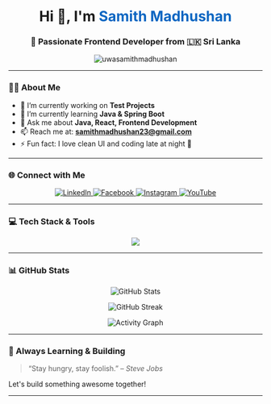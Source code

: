 <h1 align="center">Hi 👋, I'm <span style="color:#0a66c2;">Samith Madhushan</span></h1>
<h3 align="center">🚀 Passionate Frontend Developer from 🇱🇰 Sri Lanka</h3>

<p align="center">
  <img src="https://komarev.com/ghpvc/?username=uwasamithmadhushan&label=Profile%20views&color=0e75b6&style=flat-square" alt="uwasamithmadhushan" />
</p>

---

### 🙋‍♂️ About Me

- 🔭 I’m currently working on **Test Projects**
- 🌱 I’m currently learning **Java & Spring Boot**
- 💬 Ask me about **Java, React, Frontend Development**
- 📫 Reach me at: **samithmadhushan23@gmail.com**
- ⚡ Fun fact: I love clean UI and coding late at night 🌙

---

### 🌐 Connect with Me

<p align="center">
  <a href="https://linkedin.com/in/samith-madhushan" target="_blank">
    <img src="https://skillicons.dev/icons?i=linkedin" alt="LinkedIn" />
  </a>
  <a href="https://fb.com/samith.madhushan" target="_blank">
    <img src="https://skillicons.dev/icons?i=facebook" alt="Facebook" />
  </a>
  <a href="https://instagram.com/samith.madhushan" target="_blank">
    <img src="https://skillicons.dev/icons?i=instagram" alt="Instagram" />
  </a>
  <a href="https://www.youtube.com/@slboy" target="_blank">
    <img src="https://skillicons.dev/icons?i=youtube" alt="YouTube" />
  </a>
</p>

---

### 💻 Tech Stack & Tools

<p align="center">
  <img src="https://skillicons.dev/icons?i=html,css,js,react,java,spring,nodejs,express,mongodb,mysql,php,dotnet,c,cpp,linux,git,androidstudio,aws,gcp,appwrite" />
</p>

---

### 📊 GitHub Stats

<p align="center">
  <img src="https://github-readme-stats.vercel.app/api?username=uwasamithmadhushan&show_icons=true&theme=radical&hide_border=true" alt="GitHub Stats" />
</p>

<p align="center">
  <img src="https://github-readme-streak-stats.herokuapp.com?user=uwasamithmadhushan&theme=radical&hide_border=true" alt="GitHub Streak" />
</p>

<p align="center">
  <img src="https://github-readme-activity-graph.vercel.app/graph?username=uwasamithmadhushan&theme=react-dark&hide_border=true" alt="Activity Graph" />
</p>

---

### 🧠 Always Learning & Building

> “Stay hungry, stay foolish.” – *Steve Jobs*

Let's build something awesome together!

---
